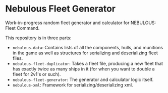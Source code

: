 # Nebulous Fleet Generator

Work-in-progress random fleet generator and calculator for NEBULOUS: Fleet Command.

This repository is in three parts:
- `nebulous-data`: Contains lists of all the components, hulls, and munitions in
  the game as well as structures for serializing and deserializing fleet files.
- `nebulous-fleet-duplicator`: Takes a fleet file, producing a new fleet that has
  exactly twice as many ships in it (for when you want to double a fleet for 2v1's or such).
- `nebulous-fleet-generator`: The generator and calculator logic itself.
- `nebulous-xml`: Framework for serializing/deserializing xml.
